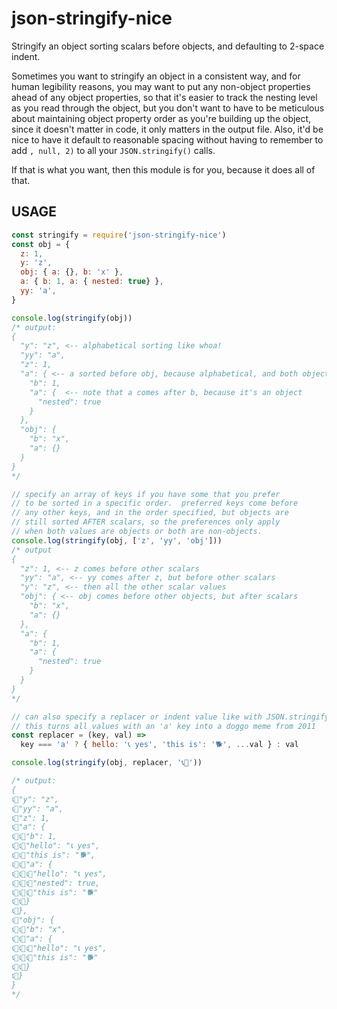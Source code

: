 # json-stringify-nice

Stringify an object sorting scalars before objects, and defaulting to
2-space indent.

Sometimes you want to stringify an object in a consistent way, and for
human legibility reasons, you may want to put any non-object properties
ahead of any object properties, so that it's easier to track the nesting
level as you read through the object, but you don't want to have to be
meticulous about maintaining object property order as you're building up
the object, since it doesn't matter in code, it only matters in the output
file.  Also, it'd be nice to have it default to reasonable spacing without
having to remember to add `, null, 2)` to all your `JSON.stringify()`
calls.

If that is what you want, then this module is for you, because it does
all of that.

## USAGE

```js
const stringify = require('json-stringify-nice')
const obj = {
  z: 1,
  y: 'z',
  obj: { a: {}, b: 'x' },
  a: { b: 1, a: { nested: true} },
  yy: 'a',
}

console.log(stringify(obj))
/* output:
{
  "y": "z", <-- alphabetical sorting like whoa!
  "yy": "a",
  "z": 1,
  "a": { <-- a sorted before obj, because alphabetical, and both objects
    "b": 1,
    "a": {  <-- note that a comes after b, because it's an object
      "nested": true
    }
  },
  "obj": {
    "b": "x",
    "a": {}
  }
}
*/

// specify an array of keys if you have some that you prefer
// to be sorted in a specific order.  preferred keys come before
// any other keys, and in the order specified, but objects are
// still sorted AFTER scalars, so the preferences only apply
// when both values are objects or both are non-objects.
console.log(stringify(obj, ['z', 'yy', 'obj']))
/* output
{
  "z": 1, <-- z comes before other scalars
  "yy": "a", <-- yy comes after z, but before other scalars
  "y": "z", <-- then all the other scalar values
  "obj": { <-- obj comes before other objects, but after scalars
    "b": "x",
    "a": {}
  },
  "a": {
    "b": 1,
    "a": {
      "nested": true
    }
  }
}
*/

// can also specify a replacer or indent value like with JSON.stringify
// this turns all values with an 'a' key into a doggo meme from 2011
const replacer = (key, val) =>
  key === 'a' ? { hello: '📞 yes', 'this is': '🐕', ...val } : val

console.log(stringify(obj, replacer, '📞🐶'))

/* output:
{
📞🐶"y": "z",
📞🐶"yy": "a",
📞🐶"z": 1,
📞🐶"a": {
📞🐶📞🐶"b": 1,
📞🐶📞🐶"hello": "📞 yes",
📞🐶📞🐶"this is": "🐕",
📞🐶📞🐶"a": {
📞🐶📞🐶📞🐶"hello": "📞 yes",
📞🐶📞🐶📞🐶"nested": true,
📞🐶📞🐶📞🐶"this is": "🐕"
📞🐶📞🐶}
📞🐶},
📞🐶"obj": {
📞🐶📞🐶"b": "x",
📞🐶📞🐶"a": {
📞🐶📞🐶📞🐶"hello": "📞 yes",
📞🐶📞🐶📞🐶"this is": "🐕"
📞🐶📞🐶}
📞🐶}
}
*/
```
